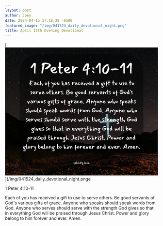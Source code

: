 ```yaml
---
layout: post
author: Joey
date: 2024-04-15 17:18:28 -0500
featured_image: "/img/041524_daily_devotional_night.png"
title: April 15th Evening Devotional
---
```


[![April 15th 2024 - Evening Devotional](/img/041524_daily_devotional_night.png)](/img/041524_daily_devotional_night.pnge

1 Peter 4:10-11

Each of you has received a gift to use to serve others. Be good servants of God's various gifts of grace. Anyone who speaks should speak words from God. Anyone who serves should serve with the strength God gives so that in everything God will be praised through Jesus Christ. Power and glory belong to him forever and ever. Amen.